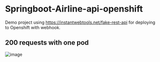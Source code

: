 # Springboot-Airline-api-openshift
Demo project using https://instantwebtools.net/fake-rest-api for deploying to Openshift with webhook.

## 200 requests with one pod
![image](https://user-images.githubusercontent.com/58791006/160604154-df327284-1523-48a0-8b86-112c2f315b13.png)
